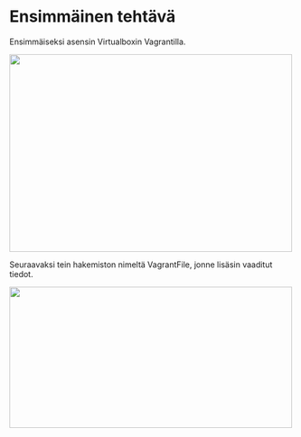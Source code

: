 # Ensimmäinen tehtävä

Ensimmäiseksi asensin Virtualboxin Vagrantilla.

<img src="https://user-images.githubusercontent.com/104196551/229482751-3b7559ab-264c-4bbd-ade4-d9cfc33d880d.png" width="500" height="350" />

Seuraavaksi tein hakemiston nimeltä VagrantFile, jonne lisäsin vaaditut tiedot.

<img src="https://user-images.githubusercontent.com/104196551/229485591-a3a4334f-7eb7-4b15-b27b-3b3a1d7f02f2.png
" width="500" height="250" />

